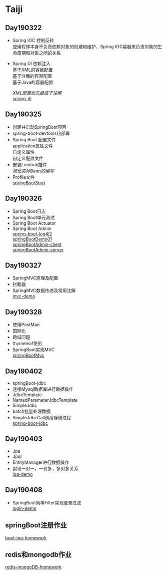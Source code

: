 # Taiji
## Day190322
 * Spring IOC 控制反转   
     应用程序本身不负责依赖对象的创建和维护，Spring IOC容器来负责对象的生命周期和对象之间的关系
                
 * Spring DI 依赖注入    
       基于XML的容器配置   
       基于注解的容器配置   
       基于Java的容器配置   
      
    *XML配置优先级高于注解*    
    [spring-di](https://github.com/GeGe-61/Taiji/tree/master/spring-di)
         
## Day190325   
  * 创建并启动SpringBoot项目
  * spring-boot-devtools热部署
  * Spring Boot 配置文件  
       application属性文件     
       自定义属性    
       自定义配置文件
  * 安装Lombok插件   
       *简化实体Bean的编写*    
  * Profile文件    
  [springBootStrat](https://github.com/GeGe-61/Taiji/tree/master/springBootStrat)
## Day190326
  * Spring Boot日志
  * Spring Boot单元测试
  * Spring Boot Actuator
  * Spring Boot Admin    
  [spring-boot-log4j2](https://github.com/GeGe-61/Taiji/tree/master/spring-boot-log4j2)    
  [springBootDemo01](https://github.com/GeGe-61/Taiji/tree/master/springBootDemo01)    
  [springBootAdmin-client](https://github.com/GeGe-61/Taiji/tree/master/springBootAdmin-client)     
  [springBootAdmin-server](https://github.com/GeGe-61/Taiji/tree/master/springBootAdmin-server)
## Day190327  
  * SpringMVC原理及配置    
  * 拦截器
  * SpringMVC数据传递及常用注解    
  [mvc-demo](https://github.com/GeGe-61/Taiji/tree/master/mvc-demo)
## Day190328    
  * 使用PostMan
  * 国际化
  * 跨域问题    
  * thymeleaf使用
  * SpringBoot实现MVC    
  [springBootMvc](https://github.com/GeGe-61/Taiji/tree/master/springBootMvc)
## Day190402    
  * springBoot-jdbc    
  * 连接Mysql数据库进行数据操作    
  * JdbcTemplate    
  * NamedParameterJdbcTemplate    
  * SimpleJdbc     
  * batch批量处理数据    
  * SimpleJdbcCall调用存储过程       
  [spring-boot-jdbc](https://github.com/GeGe-61/Taiji/tree/master/spring-boot-jdbc)
## Day190403    
  * Jpa 
  * Jpql    
  * EntityManager进行数据操作    
  * 实现一对一，一对多，多对多关系    
  [jpa-demo](https://github.com/GeGe-61/Taiji/tree/master/jpa-demo)
## Day190408
  * SpringBoot简单Filter实现登录过滤   
  [login-demo](https://github.com/GeGe-61/Taiji/tree/master/login-demo)       
## springBoot注册作业
  [boot-jpa-homework](https://github.com/GeGe-61/Taiji/tree/master/boot-jpa-homework)
## redis和mongodb作业     
  [redis-mongoDB-homework](https://github.com/GeGe-61/Taiji/commit/ee2556db172944cf52762f7f3e1d75001894088f)

